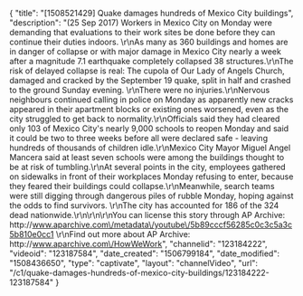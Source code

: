{
    "title": "[1508521429] Quake damages hundreds of Mexico City buildings",
    "description": "(25 Sep 2017) Workers in Mexico City on Monday were demanding that evaluations to their work sites be done before they can continue their duties indoors. \r\nAs many as 360 buildings and homes are in danger of collapse or with major damage in Mexico City nearly a week after a magnitude 7.1 earthquake completely collapsed 38 structures.\r\nThe risk of delayed collapse is real: The cupola of Our Lady of Angels Church, damaged and cracked by the September 19 quake, split in half and crashed to the ground Sunday evening. \r\nThere were no injuries.\r\nNervous neighbours continued calling in police on Monday as apparently new cracks appeared in their apartment blocks or existing ones worsened, even as the city struggled to get back to normality.\r\nOfficials said they had cleared only 103 of Mexico City's nearly 9,000 schools to reopen Monday and said it could be two to three weeks before all were declared safe - leaving hundreds of thousands of children idle.\r\nMexico City Mayor Miguel Angel Mancera said at least seven schools were among the buildings thought to be at risk of tumbling.\r\nAt several points in the city, employees gathered on sidewalks in front of their workplaces Monday refusing to enter, because they feared their buildings could collapse.\r\nMeanwhile, search teams were still digging through dangerous piles of rubble Monday, hoping against the odds to find survivors. \r\nThe city has accounted for 186 of the 324 dead nationwide.\r\n\r\n\r\nYou can license this story through AP Archive: http:\/\/www.aparchive.com\/metadata\/youtube\/5b89cccf56285c0c3c5a3c5b810e0cc1 \r\nFind out more about AP Archive: http:\/\/www.aparchive.com\/HowWeWork",
    "channelid": "123184222",
    "videoid": "123187584",
    "date_created": "1506799184",
    "date_modified": "1508436650",
    "type": "captivate",
    "layout": "channelVideo",
    "url": "\/c1\/quake-damages-hundreds-of-mexico-city-buildings\/123184222-123187584"
}